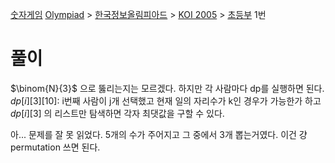 [숫자게임](https://www.acmicpc.net/problem/2303)
[Olympiad](https://www.acmicpc.net/category/2) > [한국정보올림피아드](https://www.acmicpc.net/category/55) > [KOI 2005](https://www.acmicpc.net/category/71) > [초등부](https://www.acmicpc.net/category/detail/370) 1번

# 풀이
$\binom{N}{3}$ 으로 뚫리는지는 모르겠다. 
하지만 각 사람마다 dp를 실행하면 된다. 
$dp[i][3][10] :$  i번째 사람이 j개 선택했고 현재 일의 자리수가 k인 경우가 가능한가
하고 $dp[i][3]$ 의 리스트만 탐색하면 각자 최댓값을 구할 수 있다. 

아... 문제를 잘 못 읽었다. 
5개의 수가 주어지고 그 중에서 3개 뽑는거였다. 
이건 걍 permutation 쓰면 된다. 
